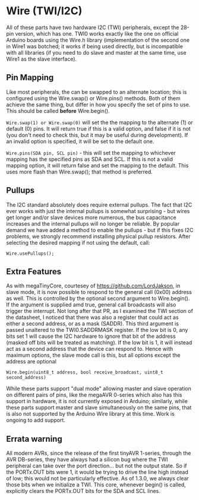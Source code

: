# Wire (TWI/I2C)
All of these parts have two hardware I2C (TWI) peripherals, except the 28-pin version, which has one. TWI0 works exactly like the one on official Arduino boards using the Wire.h library (implementation of the second one in Wire1 was botched; it works if being used directly, but is incompatible with all libraries (if you need to do slave and master at the same time, use Wire1 as the slave interface).

## Pin Mapping
Like most peripherals, the  can be swapped to an alternate location; this is configured using the Wire.swap() or Wire.pins() methods. Both of them achieve the same thing, but differ in how you specify the set of pins to use. This should be called **before** Wire.begin().

`Wire.swap(1) or Wire.swap(0)` will set the the mapping to the alternate (1) or default (0) pins. It will return true if this is a valid option, and false if it is not (you don't need to check this, but it may be useful during development). If an invalid option is specified, it will be set to the default one.

`Wire.pins(SDA pin, SCL pin)` - this will set the mapping to whichever mapping has the specified pins as SDA and SCL. If this is not a valid mapping option, it will return false and set the mapping to the default. This uses more flash than Wire.swap(); that method is preferred.

## Pullups
The I2C standard absolutely does require external pullups. The fact that I2C ever works with just the internal pullups is somewhat surprising - but wires get longer and/or slave devices more numerous, the bus capacitance increases and the internal pullups will no longer be reliable. By popular demand we have added a method to enable the pullups - but if this fixes I2C problems, we strongly recommend installing physical pullup resistors. After selecting the desired mapping if not using the default, call:
```
Wire.usePullups();
```

## Extra Features
As with megaTinyCore, courtesey of https://github.com/LordJakson, in slave mode, it is now possible to respond to the general call (0x00) address as well. This is controlled by the optional second argument to Wire.begin(). If the argument is supplied amd true, general call broadcasts will also trigger the interrupt. Not long after that PR, as I examined the TWI section of the datasheet, I noticed that there was also a register that could act as either a second address, or as a mask (SADDR). This third argument is passed unaltered to the TWI0.SADDRMASK register. If the low bit is 0, any bits set 1 will cause the I2C hardware to ignore that bit of the address (masked off bits will be treated as matching). If the low bit is 1, it will instead act as a second address that the device can respond to. Hence with maximum options, the slave mode call is this, but all options except the address are optional
```
Wire.begin(uint8_t address, bool receive_broadcast, uint8_t second_address)
```

While these parts support "dual mode" allowing master and slave operation on different pairs of pins, like the megaAVR 0-series which also has this support in hardware, it is not currently exposed in Arduino; similarly, while these parts support master and slave simultaneously on the same pins, that is also not supported by the Arduino Wire library at this time. Work is ongoing to add support.

## Errata warning
All modern AVRs, since the release of the first tinyAVR 1-series, through the AVR DB-series, they have always had a silicon bug where the TWI peripheral can take over the port direction... but not the output state. So if the PORTx.OUT bits were 1, it would be trying to drive the line high instead of low; this would not be particularly effective. As of 1.3.0, we always clear those bits when we initialize a TWI. This core, whenever begin() is called, explicitly clears the PORTx.OUT bits for the SDA and SCL lines.
